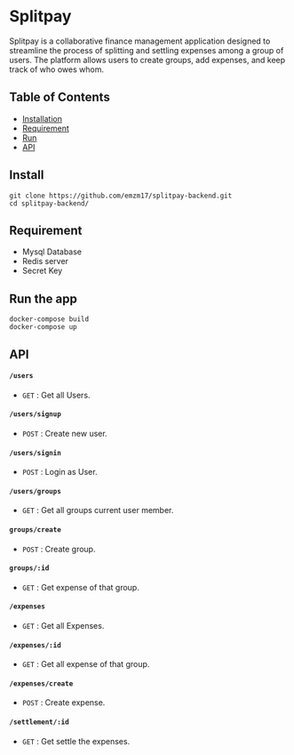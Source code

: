 # Splitpay 
Splitpay is a collaborative finance management application designed to streamline the process of splitting and settling expenses among a group of users. The platform allows users to create groups, add expenses, and keep track of who owes whom.


## Table of Contents

- [Installation](#installation)
- [Requirement](#requirement)
- [Run](#run)
- [API](#api)


## Install

    git clone https://github.com/emzm17/splitpay-backend.git
    cd splitpay-backend/

## Requirement
      
- Mysql Database
- Redis server
- Secret Key
  
## Run the app


    docker-compose build
    docker-compose up

    
## API

#### `/users`
* `GET` : Get all Users.
#### `/users/signup`
* `POST` : Create new user.
#### `/users/signin`
* `POST` : Login as User.
#### `/users/groups`
* `GET` : Get all groups current user member.
#### `groups/create`
* `POST` : Create group.
#### `groups/:id`
* `GET` : Get expense of that group.
#### `/expenses`
* `GET` : Get all Expenses.
#### `/expenses/:id`
* `GET` : Get all expense of that group.
#### `/expenses/create`
* `POST` : Create expense.
#### `/settlement/:id`
* `GET` : Get settle the expenses.
  
  
  
   
   
   
  
  
  
 
 
    




  
